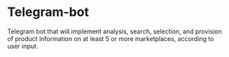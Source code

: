 # Telegram-bot
Telegram bot that will implement analysis, search, selection, and provision of product information on at least 5 or more marketplaces, according to user input.
